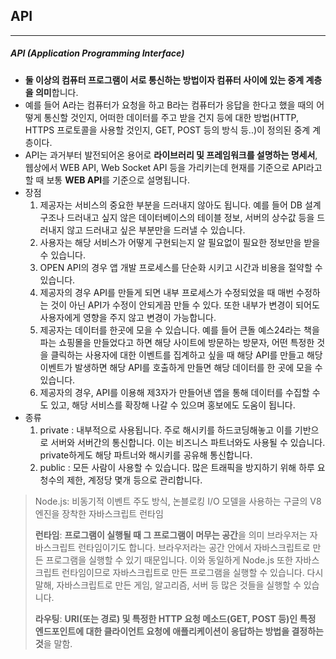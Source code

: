 ## API

---

##### API (Application Programming Interface)

- **둘 이상의 컴퓨터 프로그램이 서로 통신하는 방법이자 컴퓨터 사이에 있는 중계 계층을 의미**합니다.
- 예를 들어 A라는 컴퓨터가 요청을 하고 B라는 컴퓨터가 응답을 한다고 했을 때의 어떻게 통신할 것인지, 
  어떠한 데이터를 주고 받을 건지 등에 대한 방법(HTTP, HTTPS 프로토콜을 사용할 것인지, GET, POST 등의 방식 등..)이 정의된 중계 계층이다.
- API는 과거부터 발전되어온 용어로 **라이브러리 및 프레임워크를 설명하는 명세서**, 웹상에서 WEB API, Web Socket API 등을 가리키는데 
  현재를 기준으로 API라고 할 때 보통 **WEB API**를 기준으로 설명됩니다.
- 장점
  1. 제공자는 서비스의 중요한 부분을 드러내지 않아도 됩니다. 
     예를 들어 DB 설계 구조나 드러내고 싶지 않은 데이터베이스의 테이블 정보, 서버의 상수값 등을 드러내지 않고 드러내고 싶은 부분만을 드러낼 수 있습니다.
  2. 사용자는 해당 서비스가 어떻게 구현되는지 알 필요없이 필요한 정보만을 받을 수 있습니다.
  3. OPEN API의 경우 앱 개발 프로세스를 단순화 시키고 시간과 비용을 절약할 수 있습니다.
  4. 제공자의 경우 API를 만들게 되면 내부 프로세스가 수정되었을 때 매번 수정하는 것이 아닌 API가 수정이 안되게끔 만들 수 있다. 
     또한 내부가 변경이 되어도 사용자에게 영향을 주지 않고 변경이 가능합니다.
  5. 제공자는 데이터를 한곳에 모을 수 있습니다. 예를 들어 큰돌 예스24라는 책을 파는 쇼핑몰을 만들었다고 하면 해당 사이트에 방문하는 방문자, 어떤 특정한 것을 클릭하는 사용자에 대한 이벤트를 집계하고 싶을 때 해당 API를 만들고 해당 이벤트가 발생하면 해당 API를 호출하게 만들면 해당 데이터를 한 곳에 모을 수 있습니다.
  6. 제공자의 경우, API를 이용해 제3자가 만들어낸 앱을 통해 데이터를 수집할 수도 있고, 해당 서비스를 확장해 나갈 수 있으며 홍보에도 도움이 됩니다.
- 종류
  1. private : 내부적으로 사용됩니다. 주로 해시키를 하드코딩해놓고 이를 기반으로 서버와 서버간의 통신합니다. 이는 비즈니스 파트너와도 사용될 수 있습니다. private하게도 해당 파트너와 해시키를 공유해 통신합니다.
  2. public : 모든 사람이 사용할 수 있습니다. 많은 트래픽을 방지하기 위해 하루 요청수의 제한, 계정당 몇개 등으로 관리합니다.



>Node.js: 비동기적 이벤트 주도 방식, 논블로킹 I/O 모델을 사용하는 구글의 V8 엔진을 장착한 자바스크립트 런타임
>
>**런타임**: **프로그램이 실행될 때 그 프로그램이 머무는 공간**을 의미
>브라우저는 자바스크립트 런타임이기도 합니다. 브라우저라는 공간 안에서 자바스크립트로 만든 프로그램을 실행할 수 있기 때문입니다. 
>이와 동일하게 Node.js 또한 자바스크립트 런타임이므로 자바스크립트로 만든 프로그램을 실행할 수 있습니다. 
>다시 말해, 자바스크립트로 만든 게임, 알고리즘, 서버 등 많은 것들을 실행할 수 있습니다.
>
>**라우팅**: **URI(또는 경로) 및 특정한 HTTP 요청 메소드(GET, POST 등)인 특정 엔드포인트에 대한 클라이언트 요청에 애플리케이션이 응답하는 방법을 결정하는 것**을 말함.
